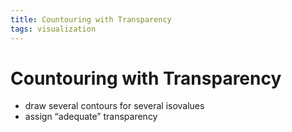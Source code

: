 ```yaml
---
title: Countouring with Transparency
tags: visualization
---
```


# Countouring with Transparency
- draw several contours for several isovalues
- assign “adequate” transparency








































